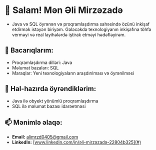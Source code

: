 ﻿


# 👋 Salam! Mən Əli Mirzəzadə
- Java və SQL öyrənən və proqramlaşdırma sahəsində özünü inkişaf etdirmək istəyən biriyəm. Gələcəkdə texnologiyanın inkişafına töhfə verməyi və real layihələrdə iştirak etməyi hədəfləyirəm.

## 🔧 Bacarıqlarım:
-  Proqramlaşdırma dilləri: Java
- Məlumat bazaları: SQL
- Maraqlar: Yeni texnologiyaların araşdırılması və öyrənilməsi

## 🌱 Hal-hazırda öyrəndiklərim:
- Java ilə obyekt yönümlü proqramlaşdırma
- SQL ilə məlumat bazası idarəetməsi

## 📫 Mənimlə əlaqə:
- **Email:** alimrzd0405@gmail.com
- **LinkedIn:** [www.linkedin.com/in/əli-mirzəzadə-22804b325](#)

